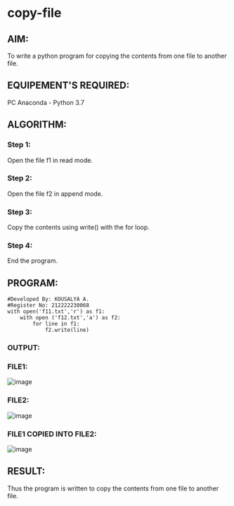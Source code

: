 # copy-file
## AIM:
To write a python program for copying the contents from one file to another file.
## EQUIPEMENT'S REQUIRED: 
PC
Anaconda - Python 3.7
## ALGORITHM: 
### Step 1:
Open the file f1 in read mode.
### Step 2: 
Open the file f2 in append mode.
### Step 3: 
Copy the contents using write() with the for loop.
### Step 4:  
End the program.

## PROGRAM:
```
#Developed By: KOUSALYA A.
#Register No: 212222230068
with open('f11.txt','r') as f1:
    with open ('f12.txt','a') as f2:
        for line in f1:
            f2.write(line)
```
### OUTPUT:
### FILE1:
![image](https://github.com/Kousalya22008930/copy-file/assets/119389108/4703fd33-5326-4505-b9f8-0af2f941caa8)
### FILE2:
![image](https://github.com/Kousalya22008930/copy-file/assets/119389108/40e65b43-ab78-4948-9db5-8dd9917490be)
### FILE1 COPIED INTO FILE2:
![image](https://github.com/Kousalya22008930/copy-file/assets/119389108/d419a7ac-8777-46a2-9154-1ae96969233f)



## RESULT:
Thus the program is written to copy the contents from one file to another file.
